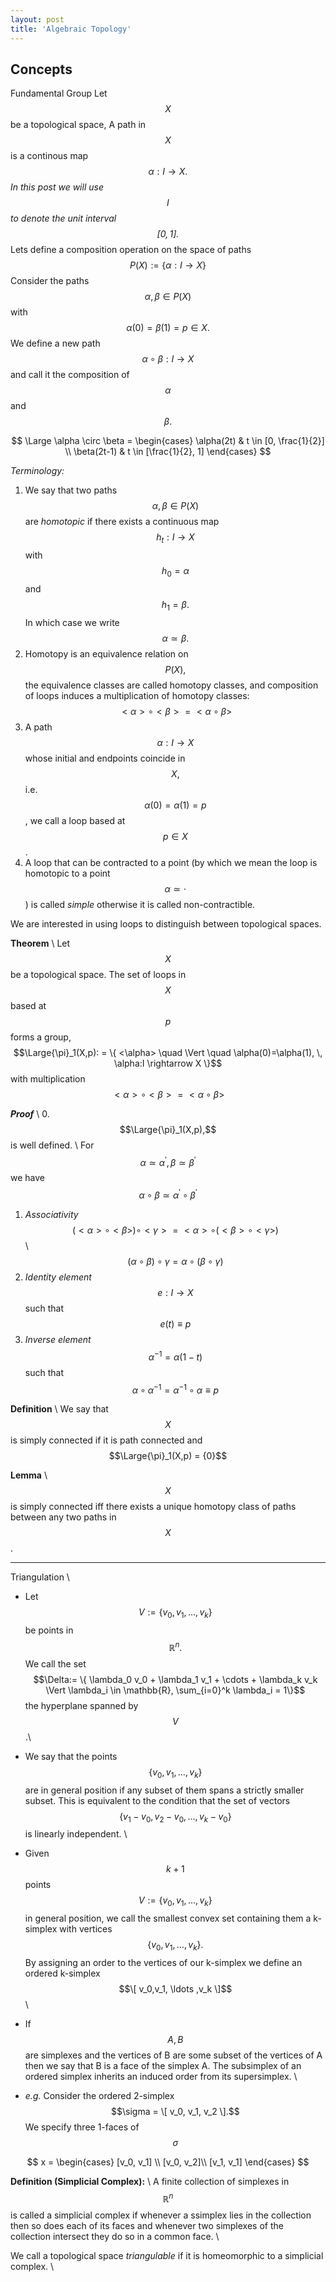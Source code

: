 ```yaml
---
layout: post
title: 'Algebraic Topology'
---
```


## Concepts

Fundamental Group
Let $$X$$ be a topological space, A path in $$X$$ is a continous map $$\alpha: I \rightarrow X.$$
*In this post we will use $$I$$ to denote the unit interval $$[0,1].$$* Lets define a composition operation on the space of paths 
$$P(X):=\{ \alpha: I \rightarrow X \}$$ Consider the paths $$\alpha , \beta \in P(X)$$ with $$\alpha(0) = \beta(1) = p \in X.$$ 
We define a new path $$\alpha \circ \beta : I \rightarrow X$$ and call it the composition of $$\alpha$$ and $$\beta.$$

$$
\Large
\alpha \circ \beta = 
        \begin{cases} 
          \alpha(2t) & t \in [0, \frac{1}{2}] \\
          \beta(2t-1) & t \in [\frac{1}{2}, 1] 
       \end{cases}
$$

*Terminology:*
1.   We say that two paths $$\alpha , \beta \in P(X)$$ are *homotopic* if there exists a continuous map $$h_t: I \rightarrow X$$ with $$h_0 = \alpha$$ and $$h_1 = \beta.$$ In which case we write $$\alpha \simeq \beta.$$
2. Homotopy is an equivalence relation on $$P(X),$$ the equivalence classes are called homotopy classes, and composition of loops induces a multiplication of homotopy classes: $$<\alpha> \circ <\beta> = <\alpha \circ \beta>$$
3.  A path $$\alpha: I \rightarrow X$$ whose initial and endpoints coincide in $$X,$$ i.e. $$\alpha(0) = \alpha(1) = p$$, we call a loop based at $$p \in X$$.
4.  A loop that can be contracted to a point (by which we mean the loop is homotopic to a point $$\alpha \simeq \cdot$$) is called *simple* otherwise it is called non-contractible. 

We are interested in using loops to distinguish between topological spaces. 

**Theorem** \\
Let $$X$$ be a topological space. The set of loops in $$X$$ based at $$p$$ forms a group, $$\Large{\pi}_1(X,p): = \{ <\alpha> \quad \Vert \quad \alpha(0)=\alpha(1), \, \alpha:I \rightarrow X \}$$ with multiplication $$<\alpha> \circ <\beta> = <\alpha \circ \beta>$$

***Proof*** \\
0. $$\Large{\pi}_1(X,p),$$ is well defined. \\
For $$\alpha \simeq \alpha^{'}, \beta \simeq \beta^{'}$$ we have $$\alpha \circ \beta \simeq \alpha^{'} \circ \beta^{'}$$
1. *Associativity* $$(<\alpha> \circ <\beta>) \circ <\gamma> = <\alpha> \circ (<\beta> \circ <\gamma>)$$ \\
$$(\alpha \circ \beta) \circ \gamma = \alpha \circ (\beta \circ \gamma)$$
2. *Identity element* $$e:I \rightarrow X$$ such that $$e(t) \equiv p$$
3. *Inverse element* $$\alpha^{-1} = \alpha(1-t)$$ such that $$\alpha \circ \alpha^{-1} = \alpha^{-1} \circ \alpha \equiv p$$

**Definition** \\
We say that $$X$$ is simply connected if it is path connected and $$\Large{\pi}_1(X,p) = {0}$$

**Lemma** \\
$$X$$ is simply connected iff there exists a unique homotopy class of paths between any two paths in $$X$$.
 
<hr>

Triangulation \\
- Let $$V:= \{ v_0,v_1, \ldots ,v_k \}$$ be points in $$\mathbb{R}^n.$$ We call the set
$$\Delta:= \{ \lambda_0 v_0 + \lambda_1 v_1 + \cdots + \lambda_k v_k \Vert \lambda_i \in \mathbb{R}, \sum_{i=0}^k \lambda_i = 1\}$$ 
the hyperplane spanned by $$V$$.\\

- We say that the points $$\{ v_0,v_1, \ldots ,v_k \}$$ are in general position if any subset of them spans a strictly smaller subset. This is equivalent to the condition that the set of vectors $$\{ v_1 - v_0,v_2 - v_0, \ldots ,v_k - v_0 \}$$ is linearly independent. \\


- Given $$k+1$$ points $$V:= \{ v_0,v_1, \ldots ,v_k \}$$ in general position, we call the smallest convex set containing them a k-simplex with vertices $$\{ v_0,v_1, \ldots ,v_k \}.$$ By assigning an order to the vertices of our k-simplex we define an ordered k-simplex $$\[ v_0,v_1, \ldots ,v_k \]$$ \\

- If $$A,B$$ are simplexes and the vertices of B are some subset of the vertices of A then we say that B is a face of the simplex A. The subsimplex of an ordered simplex inherits an induced order from its supersimplex. \\

- *e.g.* Consider the ordered 2-simplex $$\sigma = \[ v_0, v_1, v_2 \].$$ We specify three 1-faces of $$\sigma$$

$$
x = \begin{cases}
[v_0, v_1] \\
[v_0, v_2]\\
[v_1, v_1]
\end{cases}
$$

**Definition (Simplicial Complex):** \\ A finite collection of simplexes in $$\mathbb{R}^n$$ is called a simplicial complex if whenever a ssimplex lies in the collection then so does each of its faces and whenever two simplexes of the collection intersect they do so in a common face. \\

We call a topological space *triangulable* if it is homeomorphic to a simplicial complex. \\




